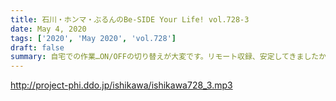 ```yaml
---
title: 石川・ホンマ・ぶるんのBe-SIDE Your Life! vol.728-3
date: May 4, 2020
tags: ['2020', 'May 2020', 'vol.728']
draft: false
summary: 自宅での作業…ON/OFFの切り替えが大変です。リモート収録、安定してきましたかね…早く平常に戻って欲しいです！
---
```


http://project-phi.ddo.jp/ishikawa/ishikawa728_3.mp3